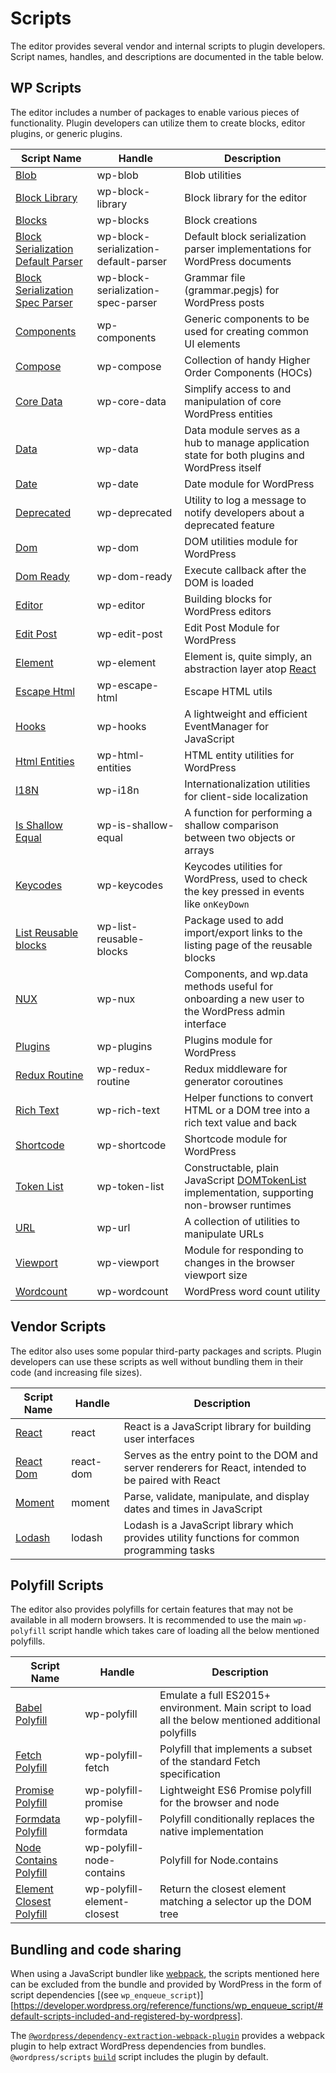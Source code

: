 # Scripts

The editor provides several vendor and internal scripts to plugin developers. Script names, handles, and descriptions are documented in the table below.

## WP Scripts

The editor includes a number of packages to enable various pieces of functionality. Plugin developers can utilize them to create blocks, editor plugins, or generic plugins.

| Script Name | Handle | Description |
|-------------|--------|-------------|
| [Blob](/packages/blob/README.md) | wp-blob | Blob utilities |
| [Block Library](/packages/block-library/README.md) | wp-block-library | Block library for the editor |
| [Blocks](/packages/blocks/README.md) | wp-blocks | Block creations |
| [Block Serialization Default Parser](/packages/block-serialization-default-parser/README.md) | wp-block-serialization-default-parser | Default block serialization parser implementations for WordPress documents |
| [Block Serialization Spec Parser](/packages/block-serialization-spec-parser/README.md) | wp-block-serialization-spec-parser | Grammar file (grammar.pegjs) for WordPress posts |
| [Components](/packages/components/README.md) | wp-components | Generic components to be used for creating common UI elements |
| [Compose](/packages/compose/README.md) | wp-compose | Collection of handy Higher Order Components (HOCs)  |
| [Core Data](/packages/core-data/README.md) | wp-core-data | Simplify access to and manipulation of core WordPress entities |
| [Data](/packages/data/README.md) | wp-data | Data module serves as a hub to manage application state for both plugins and WordPress itself |
| [Date](/packages/date/README.md) | wp-date | Date module for WordPress |
| [Deprecated](/packages/deprecated/README.md) | wp-deprecated | Utility to log a message to notify developers about a deprecated feature |
| [Dom](/packages/dom/README.md) | wp-dom | DOM utilities module for WordPress |
| [Dom Ready](/packages/dom-ready/README.md) | wp-dom-ready | Execute callback after the DOM is loaded |
| [Editor](/packages/editor/README.md) | wp-editor | Building blocks for WordPress editors |
| [Edit Post](/packages/edit-post/README.md) | wp-edit-post | Edit Post Module for WordPress |
| [Element](/packages/element/README.md) | wp-element |Element is, quite simply, an abstraction layer atop [React](https://reactjs.org/) |
| [Escape Html](/packages/escape-html/README.md) | wp-escape-html | Escape HTML utils |
| [Hooks](/packages/hooks/README.md) | wp-hooks | A lightweight and efficient EventManager for JavaScript |
| [Html Entities](/packages/html-entities/README.md) | wp-html-entities | HTML entity utilities for WordPress |
| [I18N](/packages/i18n/README.md) | wp-i18n | Internationalization utilities for client-side localization |
| [Is Shallow Equal](/packages/is-shallow-equal/README.md) | wp-is-shallow-equal | A function for performing a shallow comparison between two objects or arrays |
| [Keycodes](/packages/keycodes/README.md) | wp-keycodes | Keycodes utilities for WordPress, used to check the key pressed in events like `onKeyDown` |
| [List Reusable blocks](/packages/list-reusable-blocks/README.md) | wp-list-reusable-blocks | Package used to add import/export links to the listing page of the reusable blocks |
| [NUX](/packages/nux/README.md) | wp-nux | Components, and wp.data methods useful for onboarding a new user to the WordPress admin interface |
| [Plugins](/packages/plugins/README.md) | wp-plugins | Plugins module for WordPress |
| [Redux Routine](/packages/redux-routine/README.md) | wp-redux-routine | Redux middleware for generator coroutines |
| [Rich Text](/packages/rich-text/README.md) | wp-rich-text | Helper functions to convert HTML or a DOM tree into a rich text value and back |
| [Shortcode](/packages/shortcode/README.md) | wp-shortcode | Shortcode module for WordPress |
| [Token List](/packages/token-list/README.md) | wp-token-list | Constructable, plain JavaScript [DOMTokenList](https://developer.mozilla.org/en-US/docs/Web/API/DOMTokenList) implementation, supporting non-browser runtimes |
| [URL](/packages/url/README.md) | wp-url | A collection of utilities to manipulate URLs |
| [Viewport](/packages/viewport/README.md) | wp-viewport | Module for responding to changes in the browser viewport size |
| [Wordcount](/packages/wordcount/README.md) | wp-wordcount | WordPress word count utility |

## Vendor Scripts

The editor also uses some popular third-party packages and scripts. Plugin developers can use these scripts as well without bundling them in their code (and increasing file sizes).

| Script Name | Handle | Description |
|-------------|--------|-------------|
| [React](https://reactjs.org) | react  | React is a JavaScript library for building user interfaces |
| [React Dom](https://reactjs.org/docs/react-dom.html) | react-dom | Serves as the entry point to the DOM and server renderers for React, intended to be paired with React |
| [Moment](https://momentjs.com/) | moment| Parse, validate, manipulate, and display dates and times in JavaScript |
| [Lodash](https://lodash.com) | lodash| Lodash is a JavaScript library which provides utility functions for common programming tasks |

## Polyfill Scripts

The editor also provides polyfills for certain features that may not be available in all modern browsers.
It is recommended to use the main `wp-polyfill` script handle which takes care of loading all the below mentioned polyfills.

| Script Name | Handle | Description |
|-------------|--------|-------------|
| [Babel Polyfill](https://babeljs.io/docs/en/babel-polyfill) | wp-polyfill | Emulate a full ES2015+ environment. Main script to load all the below mentioned additional polyfills |
| [Fetch Polyfill](https://www.npmjs.com/package/whatwg-fetch) | wp-polyfill-fetch | Polyfill that implements a subset of the standard Fetch specification |
| [Promise Polyfill](https://www.npmjs.com/package/promise-polyfill) | wp-polyfill-promise| Lightweight ES6 Promise polyfill for the browser and node |
| [Formdata Polyfill](https://www.npmjs.com/package/formdata-polyfill) | wp-polyfill-formdata| Polyfill conditionally replaces the native implementation |
| [Node Contains Polyfill](https://polyfill.io) | wp-polyfill-node-contains |Polyfill for Node.contains |
| [Element Closest Polyfill](https://www.npmjs.com/package/element-closest) | wp-polyfill-element-closest| Return the closest element matching a selector up the DOM tree |

## Bundling and code sharing

When using a JavaScript bundler like [webpack](https://webpack.js.org/), the scripts mentioned here
can be excluded from the bundle and provided by WordPress in the form of script dependencies [(see
`wp_enqueue_script`)][https://developer.wordpress.org/reference/functions/wp_enqueue_script/#default-scripts-included-and-registered-by-wordpress].

The
[`@wordpress/dependency-extraction-webpack-plugin`](https://github.com/WordPress/gutenberg/tree/HEAD/packages/dependency-extraction-webpack-plugin)
provides a webpack plugin to help extract WordPress dependencies from bundles. `@wordpress/scripts`
[`build`](https://github.com/WordPress/gutenberg/tree/HEAD/packages/scripts#build) script includes
the plugin by default.
